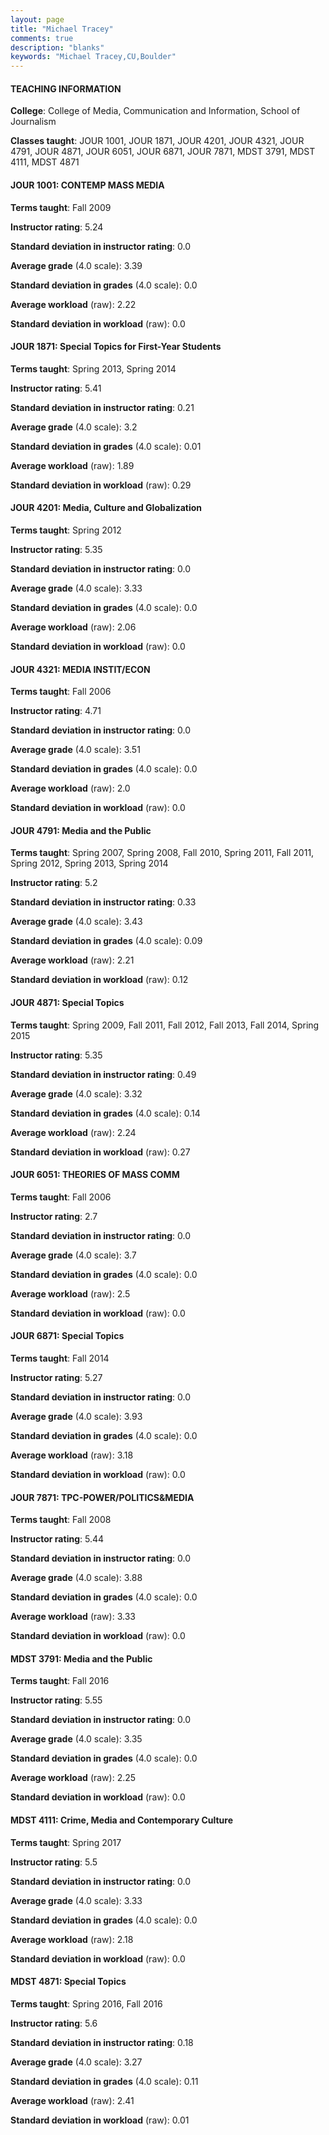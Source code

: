 ```yaml
---
layout: page
title: "Michael Tracey" 
comments: true
description: "blanks"
keywords: "Michael Tracey,CU,Boulder"
---
```

<head>
<script src="https://ajax.googleapis.com/ajax/libs/jquery/2.1.3/jquery.min.js"></script>
<script src="https://dl.dropboxusercontent.com/s/pc42nxpaw1ea4o9/highcharts.js?dl=0"></script>
<!-- <script src="../assets/js/highcharts.js"></script> -->
<style type="text/css">@font-face {
	font-family: "Bebas Neue";
	src: url(https://www.filehosting.org/file/details/544349/BebasNeue Regular.otf) format("opentype");
	}
	h1.Bebas { 
		font-family: "Bebas Neue", Verdana, Tahoma;
	}
</style>
</head>
	   
#### TEACHING INFORMATION

**College**: College of Media, Communication and Information, School of Journalism

**Classes taught**: JOUR 1001, JOUR 1871, JOUR 4201, JOUR 4321, JOUR 4791, JOUR 4871, JOUR 6051, JOUR 6871, JOUR 7871, MDST 3791, MDST 4111, MDST 4871

#### JOUR 1001: CONTEMP MASS MEDIA

**Terms taught**: Fall 2009

**Instructor rating**: 5.24

**Standard deviation in instructor rating**: 0.0

**Average grade** (4.0 scale): 3.39

**Standard deviation in grades** (4.0 scale): 0.0

**Average workload** (raw): 2.22

**Standard deviation in workload** (raw): 0.0

#### JOUR 1871: Special Topics for First-Year Students

**Terms taught**: Spring 2013, Spring 2014

**Instructor rating**: 5.41

**Standard deviation in instructor rating**: 0.21

**Average grade** (4.0 scale): 3.2

**Standard deviation in grades** (4.0 scale): 0.01

**Average workload** (raw): 1.89

**Standard deviation in workload** (raw): 0.29

#### JOUR 4201: Media, Culture and Globalization

**Terms taught**: Spring 2012

**Instructor rating**: 5.35

**Standard deviation in instructor rating**: 0.0

**Average grade** (4.0 scale): 3.33

**Standard deviation in grades** (4.0 scale): 0.0

**Average workload** (raw): 2.06

**Standard deviation in workload** (raw): 0.0

#### JOUR 4321: MEDIA INSTIT/ECON

**Terms taught**: Fall 2006

**Instructor rating**: 4.71

**Standard deviation in instructor rating**: 0.0

**Average grade** (4.0 scale): 3.51

**Standard deviation in grades** (4.0 scale): 0.0

**Average workload** (raw): 2.0

**Standard deviation in workload** (raw): 0.0

#### JOUR 4791: Media and the Public

**Terms taught**: Spring 2007, Spring 2008, Fall 2010, Spring 2011, Fall 2011, Spring 2012, Spring 2013, Spring 2014

**Instructor rating**: 5.2

**Standard deviation in instructor rating**: 0.33

**Average grade** (4.0 scale): 3.43

**Standard deviation in grades** (4.0 scale): 0.09

**Average workload** (raw): 2.21

**Standard deviation in workload** (raw): 0.12

#### JOUR 4871: Special Topics

**Terms taught**: Spring 2009, Fall 2011, Fall 2012, Fall 2013, Fall 2014, Spring 2015

**Instructor rating**: 5.35

**Standard deviation in instructor rating**: 0.49

**Average grade** (4.0 scale): 3.32

**Standard deviation in grades** (4.0 scale): 0.14

**Average workload** (raw): 2.24

**Standard deviation in workload** (raw): 0.27

#### JOUR 6051: THEORIES OF MASS COMM

**Terms taught**: Fall 2006

**Instructor rating**: 2.7

**Standard deviation in instructor rating**: 0.0

**Average grade** (4.0 scale): 3.7

**Standard deviation in grades** (4.0 scale): 0.0

**Average workload** (raw): 2.5

**Standard deviation in workload** (raw): 0.0

#### JOUR 6871: Special Topics

**Terms taught**: Fall 2014

**Instructor rating**: 5.27

**Standard deviation in instructor rating**: 0.0

**Average grade** (4.0 scale): 3.93

**Standard deviation in grades** (4.0 scale): 0.0

**Average workload** (raw): 3.18

**Standard deviation in workload** (raw): 0.0

#### JOUR 7871: TPC-POWER/POLITICS&MEDIA

**Terms taught**: Fall 2008

**Instructor rating**: 5.44

**Standard deviation in instructor rating**: 0.0

**Average grade** (4.0 scale): 3.88

**Standard deviation in grades** (4.0 scale): 0.0

**Average workload** (raw): 3.33

**Standard deviation in workload** (raw): 0.0

#### MDST 3791: Media and the Public

**Terms taught**: Fall 2016

**Instructor rating**: 5.55

**Standard deviation in instructor rating**: 0.0

**Average grade** (4.0 scale): 3.35

**Standard deviation in grades** (4.0 scale): 0.0

**Average workload** (raw): 2.25

**Standard deviation in workload** (raw): 0.0

#### MDST 4111: Crime, Media and Contemporary Culture

**Terms taught**: Spring 2017

**Instructor rating**: 5.5

**Standard deviation in instructor rating**: 0.0

**Average grade** (4.0 scale): 3.33

**Standard deviation in grades** (4.0 scale): 0.0

**Average workload** (raw): 2.18

**Standard deviation in workload** (raw): 0.0

#### MDST 4871: Special Topics

**Terms taught**: Spring 2016, Fall 2016

**Instructor rating**: 5.6

**Standard deviation in instructor rating**: 0.18

**Average grade** (4.0 scale): 3.27

**Standard deviation in grades** (4.0 scale): 0.11

**Average workload** (raw): 2.41

**Standard deviation in workload** (raw): 0.01

